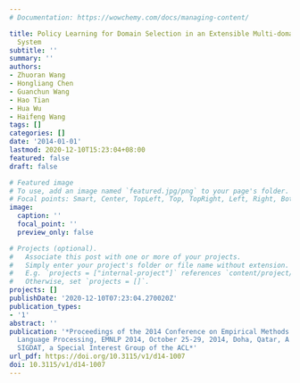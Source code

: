 ```yaml
---
# Documentation: https://wowchemy.com/docs/managing-content/

title: Policy Learning for Domain Selection in an Extensible Multi-domain Spoken Dialogue
  System
subtitle: ''
summary: ''
authors:
- Zhuoran Wang
- Hongliang Chen
- Guanchun Wang
- Hao Tian
- Hua Wu
- Haifeng Wang
tags: []
categories: []
date: '2014-01-01'
lastmod: 2020-12-10T15:23:04+08:00
featured: false
draft: false

# Featured image
# To use, add an image named `featured.jpg/png` to your page's folder.
# Focal points: Smart, Center, TopLeft, Top, TopRight, Left, Right, BottomLeft, Bottom, BottomRight.
image:
  caption: ''
  focal_point: ''
  preview_only: false

# Projects (optional).
#   Associate this post with one or more of your projects.
#   Simply enter your project's folder or file name without extension.
#   E.g. `projects = ["internal-project"]` references `content/project/deep-learning/index.md`.
#   Otherwise, set `projects = []`.
projects: []
publishDate: '2020-12-10T07:23:04.270020Z'
publication_types:
- '1'
abstract: ''
publication: '*Proceedings of the 2014 Conference on Empirical Methods in Natural
  Language Processing, EMNLP 2014, October 25-29, 2014, Doha, Qatar, A meeting of
  SIGDAT, a Special Interest Group of the ACL*'
url_pdf: https://doi.org/10.3115/v1/d14-1007
doi: 10.3115/v1/d14-1007
---
```


